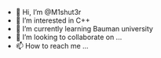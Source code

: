 - 👋 Hi, I’m @M1shut3r
- 👀 I’m interested in C++
- 🌱 I’m currently learning Bauman university
- 💞️ I’m looking to collaborate on ...
- 📫 How to reach me ...

<!---
M1shut3r/M1shut3r is a ✨ special ✨ repository because its `README.md` (this file) appears on your GitHub profile.
You can click the Preview link to take a look at your changes.
--->
